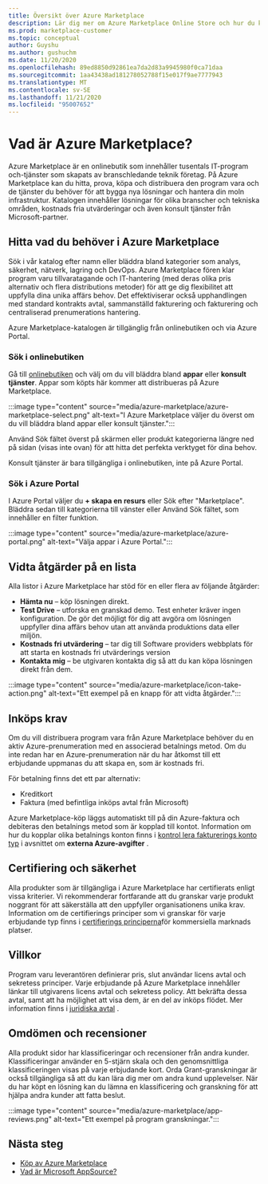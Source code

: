 ```yaml
---
title: Översikt över Azure Marketplace
description: Lär dig mer om Azure Marketplace Online Store och hur du kan hitta och testa program vara och lösningar.
ms.prod: marketplace-customer
ms.topic: conceptual
author: Guyshu
ms.author: gushuchm
ms.date: 11/20/2020
ms.openlocfilehash: 89ed8850d92861ea7da2d83a9945980f0ca71daa
ms.sourcegitcommit: 1aa43438ad181278052788f15e017f9ae7777943
ms.translationtype: MT
ms.contentlocale: sv-SE
ms.lasthandoff: 11/21/2020
ms.locfileid: "95007652"
---
```

# <a name="what-is-azure-marketplace"></a>Vad är Azure Marketplace?

Azure Marketplace är en onlinebutik som innehåller tusentals IT-program och-tjänster som skapats av branschledande teknik företag. På Azure Marketplace kan du hitta, prova, köpa och distribuera den program vara och de tjänster du behöver för att bygga nya lösningar och hantera din moln infrastruktur. Katalogen innehåller lösningar för olika branscher och tekniska områden, kostnads fria utvärderingar och även konsult tjänster från Microsoft-partner.

## <a name="find-what-you-need-in-azure-marketplace"></a>Hitta vad du behöver i Azure Marketplace

Sök i vår katalog efter namn eller bläddra bland kategorier som analys, säkerhet, nätverk, lagring och DevOps. Azure Marketplace fören klar program varu tillvaratagande och IT-hantering (med deras olika pris alternativ och flera distributions metoder) för att ge dig flexibilitet att uppfylla dina unika affärs behov. Det effektiviserar också upphandlingen med standard kontrakts avtal, sammanställd fakturering och fakturering och centraliserad prenumerations hantering.

Azure Marketplace-katalogen är tillgänglig från onlinebutiken och via Azure Portal.  

### <a name="search-the-online-store"></a>Sök i onlinebutiken

Gå till [onlinebutiken](https://azuremarketplace.microsoft.com/) och välj om du vill bläddra bland **appar** eller **konsult tjänster**. Appar som köpts här kommer att distribueras på Azure Marketplace.

:::image type="content" source="media/azure-marketplace/azure-marketplace-select.png" alt-text="I Azure Marketplace väljer du överst om du vill bläddra bland appar eller konsult tjänster.":::

Använd Sök fältet överst på skärmen eller produkt kategorierna längre ned på sidan (visas inte ovan) för att hitta det perfekta verktyget för dina behov.

Konsult tjänster är bara tillgängliga i onlinebutiken, inte på Azure Portal.

### <a name="search-in-the-azure-portal"></a>Sök i Azure Portal

I Azure Portal väljer du **+ skapa en resurs** eller Sök efter "Marketplace". Bläddra sedan till kategorierna till vänster eller Använd Sök fältet, som innehåller en filter funktion.

:::image type="content" source="media/azure-marketplace/azure-portal.png" alt-text="Välja appar i Azure Portal.":::

## <a name="take-action-on-a-listing"></a>Vidta åtgärder på en lista

Alla listor i Azure Marketplace har stöd för en eller flera av följande åtgärder:

- **Hämta nu** – köp lösningen direkt.
- **Test Drive** – utforska en granskad demo. Test enheter kräver ingen konfiguration. De gör det möjligt för dig att avgöra om lösningen uppfyller dina affärs behov utan att använda produktions data eller miljön.
- **Kostnads fri utvärdering** – tar dig till Software providers webbplats för att starta en kostnads fri utvärderings version
- **Kontakta mig** – be utgivaren kontakta dig så att du kan köpa lösningen direkt från dem.

:::image type="content" source="media/azure-marketplace/icon-take-action.png" alt-text="Ett exempel på en knapp för att vidta åtgärder.":::

## <a name="purchasing-requirements"></a>Inköps krav

Om du vill distribuera program vara från Azure Marketplace behöver du en aktiv Azure-prenumeration med en associerad betalnings metod. Om du inte redan har en Azure-prenumeration när du har åtkomst till ett erbjudande uppmanas du att skapa en, som är kostnads fri.

För betalning finns det ett par alternativ:  

- Kreditkort
- Faktura (med befintliga inköps avtal från Microsoft)

Azure Marketplace-köp läggs automatiskt till på din Azure-faktura och debiteras den betalnings metod som är kopplad till kontot. Information om hur du kopplar olika betalnings konton finns i [kontrol lera fakturerings konto typ](https://docs.microsoft.com/azure/cost-management-billing/understand/understand-azure-marketplace-charges#check-billing-account-type) i avsnittet om **externa Azure-avgifter** .

## <a name="certification-and-security"></a>Certifiering och säkerhet

Alla produkter som är tillgängliga i Azure Marketplace har certifierats enligt vissa kriterier. Vi rekommenderar fortfarande att du granskar varje produkt noggrant för att säkerställa att den uppfyller organisationens unika krav. Information om de certifierings principer som vi granskar för varje erbjudande typ finns i [certifierings principerna](https://docs.microsoft.com/legal/marketplace/certification-policies)för kommersiella marknads platser.

## <a name="terms-and-conditions"></a>Villkor

Program varu leverantören definierar pris, slut användar licens avtal och sekretess principer. Varje erbjudande på Azure Marketplace innehåller länkar till utgivarens licens avtal och sekretess policy. Att bekräfta dessa avtal, samt att ha möjlighet att visa dem, är en del av inköps flödet. Mer information finns i [juridiska avtal](legal-contracts.md) .

## <a name="ratings-and-reviews"></a>Omdömen och recensioner

Alla produkt sidor har klassificeringar och recensioner från andra kunder. Klassificeringar använder en 5-stjärn skala och den genomsnittliga klassificeringen visas på varje erbjudande kort. Orda Grant-granskningar är också tillgängliga så att du kan lära dig mer om andra kund upplevelser. När du har köpt en lösning kan du lämna en klassificering och granskning för att hjälpa andra kunder att fatta beslut.

:::image type="content" source="media/azure-marketplace/app-reviews.png" alt-text="Ett exempel på program granskningar.":::

## <a name="next-steps"></a>Nästa steg

- [Köp av Azure Marketplace](azure-purchasing-invoicing.md)
- [Vad är Microsoft AppSource?](appsource-overview.md)
